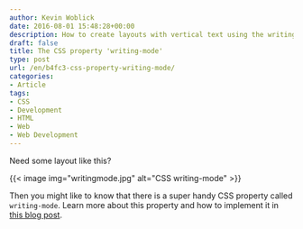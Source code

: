 ```yaml
---
author: Kevin Woblick
date: 2016-08-01 15:48:28+00:00
description: How to create layouts with vertical text using the writing-mode property.
draft: false
title: The CSS property 'writing-mode'
type: post
url: /en/b4fc3-css-property-writing-mode/
categories:
- Article
tags:
- CSS
- Development
- HTML
- Web
- Web Development
---
```


Need some layout like this?

{{< image img="writingmode.jpg" alt="CSS writing-mode" >}}

Then you might like to know that there is a super handy CSS property called `writing-mode`. Learn more about this property and how to implement it in [this blog post](https://ishadeed.com/article/css-writing-mode/).
